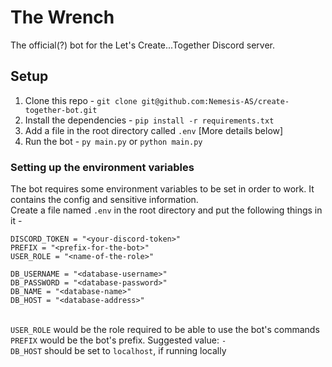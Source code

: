 # The Wrench

The official(?) bot for the Let's Create...Together Discord server.

## Setup

1. Clone this repo - `git clone git@github.com:Nemesis-AS/create-together-bot.git`
2. Install the dependencies - `pip install -r requirements.txt`
3. Add a file in the root directory called `.env` [More details below]
4. Run the bot - `py main.py` or `python main.py`

### Setting up the environment variables

The bot requires some environment variables to be set in order to work. It contains the config and sensitive information.\
Create a file named `.env` in the root directory and put the following things in it - 
```
DISCORD_TOKEN = "<your-discord-token>"
PREFIX = "<prefix-for-the-bot>"
USER_ROLE = "<name-of-the-role>"

DB_USERNAME = "<database-username>"
DB_PASSWORD = "<database-password>"
DB_NAME = "<database-name>"
DB_HOST = "<database-address>"
```
\
`USER_ROLE` would be the role required to be able to use the bot's commands\
`PREFIX` would be the bot's prefix. Suggested value: `-`\
`DB_HOST` should be set to `localhost`, if running locally
